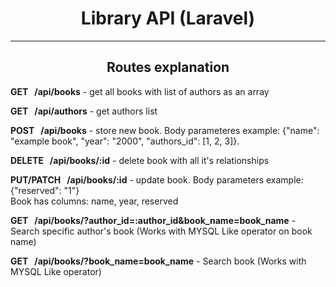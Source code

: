 <h1 style='text-align:center'>Library API (Laravel)</h1>
<hr>
<h2 style='text-align:center'>Routes explanation</h2>
<p><b>GET&nbsp;&nbsp;&nbsp;/api/books</b> - get all books with list of authors as an array</p>
<p><b>GET&nbsp;&nbsp;&nbsp;/api/authors</b> - get authors list</p>
<p>
    <b>POST&nbsp;&nbsp;&nbsp;/api/books</b> - store new book. 
    Body parameteres example:
    <span>{"name": "example book", "year": "2000", "authors_id": [1, 2, 3]}.</span>
</p>
<p><b>DELETE&nbsp;&nbsp;&nbsp;/api/books/:id</b> - delete book with all it's relationships</p>
<p>
    <b>PUT/PATCH&nbsp;&nbsp;&nbsp;/api/books/:id</b> - update book. Body parameters example:</u> <span>{"reserved": "1"}</span>
    <br>
    <span>Book has columns: name, year, reserved</span>
</p>
<p><b>GET&nbsp;&nbsp;&nbsp;/api/books/?author_id=:author_id&book_name=book_name</b> - Search specific author's book (Works with MYSQL Like operator on book name)</p>
<p><b>GET&nbsp;&nbsp;&nbsp;/api/books/?book_name=book_name</b> - Search book (Works with MYSQL Like operator)</p>

